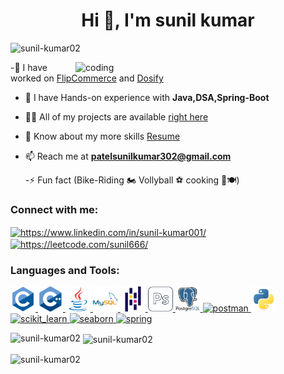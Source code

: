 <h1 align="center">Hi 👋, I'm sunil kumar</h1>
<p align="left"> <img src="https://komarev.com/ghpvc/?username=sunil-kumar02&label=Profile%20views&color=0e75b6&style=flat" alt="sunil-kumar02" /> </p>

<img align = "right" alt="coding" width="400" src="https://miro.medium.com/max/1400/1*lhOax3cZATGZwEhG0uTYRA.gif">

-🔭 I have worked on [FlipCommerce](https://github.com/sunil-kumar02/FlipCommerce.git) and [Dosify](https://github.com/sunil-kumar02/Dosify)
  
- 🌱 I have Hands-on experience with **Java,DSA,Spring-Boot**

- 👨‍💻 All of my projects are available [right here](https://github.com/sunil-kumar02?tab=repositories)

- 📄 Know about my more skills [Resume](https://drive.google.com/file/d/1UQ_A0xsiN2-08S1RDLnr4U4LFsV1PqMU/view?usp=sharing)

- 📫 Reach me at **patelsunilkumar302@gmail.com**

  -⚡ Fun fact (Bike-Riding 🏍️ Vollyball ⚽ cooking 🍳🍽️)

<h3 align="left">Connect with me:</h3>
<p align="left">
<a href="https://www.linkedin.com/in/sunil-kumar001/" target="blank"><img align="center" src="https://raw.githubusercontent.com/rahuldkjain/github-profile-readme-generator/master/src/images/icons/Social/linked-in-alt.svg" alt="https://www.linkedin.com/in/sunil-kumar001/" height="30" width="40" /></a>
<a href="https://leetcode.com/sunil666/" target="blank"><img align="center" src="https://raw.githubusercontent.com/rahuldkjain/github-profile-readme-generator/master/src/images/icons/Social/leet-code.svg" alt="https://leetcode.com/sunil666/" height="30" width="40" /></a>
</p>

<h3 align="left">Languages and Tools:</h3>
<p align="left"> <a href="https://www.cprogramming.com/" target="_blank" rel="noreferrer"> <img src="https://raw.githubusercontent.com/devicons/devicon/master/icons/c/c-original.svg" alt="c" width="40" height="40"/> </a> <a href="https://www.w3schools.com/cpp/" target="_blank" rel="noreferrer"> <img src="https://raw.githubusercontent.com/devicons/devicon/master/icons/cplusplus/cplusplus-original.svg" alt="cplusplus" width="40" height="40"/> </a> <a href="https://www.java.com" target="_blank" rel="noreferrer"> <img src="https://raw.githubusercontent.com/devicons/devicon/master/icons/java/java-original.svg" alt="java" width="40" height="40"/> </a> <a href="https://www.mysql.com/" target="_blank" rel="noreferrer"> <img src="https://raw.githubusercontent.com/devicons/devicon/master/icons/mysql/mysql-original-wordmark.svg" alt="mysql" width="40" height="40"/> </a> <a href="https://pandas.pydata.org/" target="_blank" rel="noreferrer"> <img src="https://raw.githubusercontent.com/devicons/devicon/2ae2a900d2f041da66e950e4d48052658d850630/icons/pandas/pandas-original.svg" alt="pandas" width="40" height="40"/> </a> <a href="https://www.photoshop.com/en" target="_blank" rel="noreferrer"> <img src="https://raw.githubusercontent.com/devicons/devicon/master/icons/photoshop/photoshop-line.svg" alt="photoshop" width="40" height="40"/> </a> <a href="https://www.postgresql.org" target="_blank" rel="noreferrer"> <img src="https://raw.githubusercontent.com/devicons/devicon/master/icons/postgresql/postgresql-original-wordmark.svg" alt="postgresql" width="40" height="40"/> </a> <a href="https://postman.com" target="_blank" rel="noreferrer"> <img src="https://www.vectorlogo.zone/logos/getpostman/getpostman-icon.svg" alt="postman" width="40" height="40"/> </a> <a href="https://www.python.org" target="_blank" rel="noreferrer"> <img src="https://raw.githubusercontent.com/devicons/devicon/master/icons/python/python-original.svg" alt="python" width="40" height="40"/> </a> <a href="https://scikit-learn.org/" target="_blank" rel="noreferrer"> <img src="https://upload.wikimedia.org/wikipedia/commons/0/05/Scikit_learn_logo_small.svg" alt="scikit_learn" width="40" height="40"/> </a> <a href="https://seaborn.pydata.org/" target="_blank" rel="noreferrer"> <img src="https://seaborn.pydata.org/_images/logo-mark-lightbg.svg" alt="seaborn" width="40" height="40"/> </a> <a href="https://spring.io/" target="_blank" rel="noreferrer"> <img src="https://www.vectorlogo.zone/logos/springio/springio-icon.svg" alt="spring" width="40" height="40"/> </a> </p>

<p><img align="left" src="https://github-readme-stats.vercel.app/api/top-langs?username=sunil-kumar02&show_icons=true&locale=en&layout=compact" alt="sunil-kumar02" /></p>

<p>&nbsp;<img align="center" src="https://github-readme-stats.vercel.app/api?username=sunil-kumar02&show_icons=true&locale=en" alt="sunil-kumar02" /></p>

<p><img align="center" src="https://github-readme-streak-stats.herokuapp.com/?user=sunil-kumar02&" alt="sunil-kumar02" /></p>
